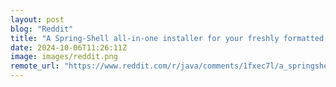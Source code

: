 ```yaml
---
layout: post
blog: "Reddit"
title: "A Spring-Shell all-in-one installer for your freshly formatted computer"
date: 2024-10-06T11:26:11Z
image: images/reddit.png
remote_url: "https://www.reddit.com/r/java/comments/1fxec7l/a_springshell_allinone_installer_for_your_freshly/"
---
```

